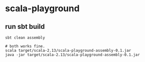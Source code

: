 # scala-playground

## run sbt build

```shell script
sbt clean assembly

# both works fine.
scala target/scala-2.13/scala-playground-assembly-0.1.jar
java -jar target/scala-2.13/scala-playground-assembly-0.1.jar
```
